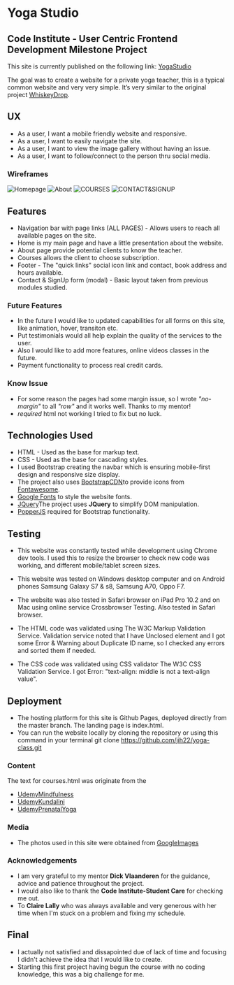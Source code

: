 # Yoga Studio
## Code Institute - User Centric Frontend Development Milestone Project 

This site is currently published on the following link: [YogaStudio](https://jih22.github.io/yoga-class/)

The goal was to create a website for a private yoga teacher, this is a typical common 
website and very very simple. It’s very similar to the original project [WhiskeyDrop](https://github.com/jih22/bootstrap4).

 
## UX
 
- As a user, I want a mobile friendly website and responsive. 
- As a user, I want to easily navigate the site.
- As a user, I want to view the image gallery without having an issue.
- As a user, I want to follow/connect to the person thru social media. 

### Wireframes

![Homepage](/images/HOME.png)
![About](/images/aboutme.png)
![COURSES](/images/COURSES.png)
![CONTACT&SIGNUP](/images/contact&signup.png)
## Features

* Navigation bar with page links (ALL PAGES) - Allows users to reach all available pages on the site.
* Home is my main page and have a little presentation about the website.
* About page provide potential clients to know the teacher.
* Courses allows the client to choose subscription. 
* Footer  - The "quick links"  social icon link and contact, book address and hours available.
* Contact & SignUp form (modal) - Basic layout taken from previous modules studied.

### Future Features

- In the future I would like to updated capabilities for all forms on this site, like animation, hover, transiton etc. 
- Put testimonials would all help explain the quality of the services to the user.
- Also I would like to add more features, online videos classes in the future.
- Payment functionality to process real credit cards.

### Know Issue
- For some reason the pages had some margin issue, so I wrote *"no-margin"* to all *"row"* and it works well. Thanks to my mentor!
- *required* html not working I tried to fix but no luck. 

## Technologies Used

* HTML - Used as the base for markup text.
* CSS - Used as the base for cascading styles.
* I used Bootstrap creating the navbar which is ensuring mobile-first design and responsive size display.
* The project also uses [BootstrapCDN](https://www.bootstrapcdn.com/)to provide icons from [Fontawesome](https://fontawesome.com/).
* [Google Fonts](https://fonts.google.com/) to style the website fonts. 
* [JQuery](https://jquery.com)The project uses **JQuery** to simplify DOM manipulation.
* [PopperJS](https://popper.js.org/) required for Bootstrap functionality.  

## Testing

* This website was constantly tested while development using Chrome dev tools. I used this to resize the browser to check new code was working, and different mobile/tablet screen sizes. 
* This website was tested on Windows desktop computer and on Android phones Samsung Galaxy S7 & s8, Samsung A70, Oppo F7. 
* The website was also tested in Safari browser on iPad Pro 10.2 and on Mac using online service Crossbrowser Testing. Also tested in Safari browser. 

* The HTML code was validated using The W3C Markup Validation Service. Validation service noted that I have Unclosed element </div> and I got some Error & Warning about Duplicate ID name, so I checked any errors and sorted them if needed.
* The CSS code was validated using CSS validator The W3C CSS Validation Service. I got Error: "text-align: middle is not a text-align value".
## Deployment

- The hosting platform for this site is Github Pages, deployed directly from the master branch. The landing page is index.html.
- You can run the website locally by cloning the repository or using this command in your terminal git clone https://github.com/jih22/yoga-class.git

### Content
The text for courses.html was originate from the 
- [UdemyMindfulness](https://www.udemy.com/course/mindfulness-meditation/?utm_source=adwords&utm_medium=udemyads&utm_campaign=LongTail_la.EN_cc.ROWMTA-A&utm_content=deal4584&utm_term=_._ag_80979682074_._ad_382036689528_._kw__._de_c_._dm__._pl__._ti_dsa-1007766171512_._li_9062470_._pd__._&matchtype=b&gclid=Cj0KCQjwn7j2BRDrARIsAHJkxmzk-2GDioNNkHfWYlcpwc08htzQ7V7nQSl4NI2XMAG8tzq9hHu7WysaAtG8EALw_wcB)
- [UdemyKundalini](https://www.udemy.com/course/beginners-kundalini-yoga-course-for-a-healthy-belly/)
- [UdemyPrenatalYoga](https://www.udemy.com/course/prenatal-yoga-strengthening-and-opening/)
### Media
- The photos used in this site were obtained from [GoogleImages](https://www.google.com/search?q=yoga+photo&sxsrf=ALeKk01Ux0fFsGmLsUGmF8BSwbbtR4oSYQ:1591828240309&source=lnms&tbm=isch&sa=X&ved=2ahUKEwia87mmpvjpAhUKyKYKHcKiC1EQ_AUoAXoECBIQAw&biw=1397&bih=743)

### Acknowledgements

- I am very grateful to my mentor **Dick Vlaanderen** for the guidance, advice and patience throughout the project.
-  I would also like to thank the **Code Institute-Student Care** for checking me out.
- To **Claire Lally** who was always available and very generous with her time when I'm stuck on a problem and fixing my schedule.
## Final 
- I actually not satisfied and dissapointed due of lack of time and focusing I didn't achieve the idea that I would like to create.
- Starting this first project having begun the course with no coding knowledge, this was a big challenge for me.